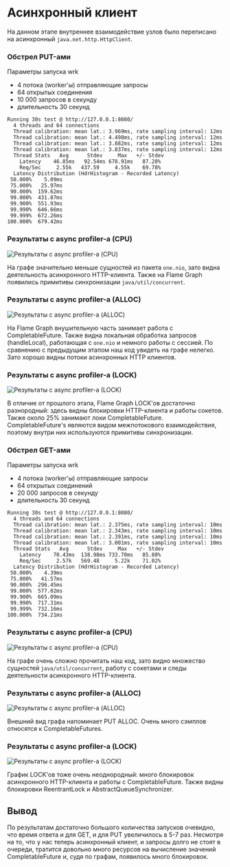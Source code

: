 # Асинхронный клиент

На данном этапе внутреннее взаимодействие узлов было переписано на асинхронный `java.net.http.HttpClient`.

### Обстрел PUT-ами

Параметры запуска wrk
- 4 потока (worker'ы) отправляющие запросы
- 64 открытых соединения
- 10 000 запросов в секунду
- длительность 30 секунд

```text
Running 30s test @ http://127.0.0.1:8080/
  4 threads and 64 connections
  Thread calibration: mean lat.: 3.969ms, rate sampling interval: 12ms
  Thread calibration: mean lat.: 4.498ms, rate sampling interval: 12ms
  Thread calibration: mean lat.: 3.882ms, rate sampling interval: 12ms
  Thread calibration: mean lat.: 3.837ms, rate sampling interval: 12ms
  Thread Stats   Avg      Stdev     Max   +/- Stdev
    Latency    46.85ms   92.54ms 678.91ms   87.28%
    Req/Sec     2.55k   437.59     4.55k    69.78%
  Latency Distribution (HdrHistogram - Recorded Latency)
 50.000%    5.09ms
 75.000%   25.97ms
 90.000%  159.62ms
 99.000%  431.87ms
 99.900%  551.93ms
 99.990%  646.66ms
 99.999%  672.26ms
100.000%  679.42ms 
```

### Результаты с async profiler-а (CPU)
![Результаты с async profiler-а (CPU)](assets/stage_6/async_cpu_put.svg)

На графе значительно меньше сущностей из пакета `one.nio`, зато видна деятельность асинхронного HTTP-клиента. Также на Flame Graph появились примитивы синхронизации `java/util/concurrent`.

### Результаты с async profiler-а (ALLOC)
![Результаты с async profiler-а (ALLOC)](assets/stage_6/async_alloc_put.svg)

На Flame Graph внушительную часть занимает работа с CompletableFuture. Также видна локальная обработка запросов (handleLocal), работающая с `one.nio` и немного работы с сессией. По сравнению с предыдущим этапом наш код увидеть на графе нелегко. Зато хорошо видны потоки асинхронных HTTP клиентов.

### Результаты с async profiler-a (LOCK)

![Результаты с async profiler-a (LOCK)](assets/stage_6/async_lock_put.svg)

В отличие от прошлого этапа, Flame Graph LOCK'ов достаточно разнородный: здесь видны блокировки HTTP-клиента и работы сокетов. Также около 25% занимают локи CompletableFuture. CompletableFuture's являются видом межпотокового взаимодействия, поэтому внутри них используются примитивы синхронизации.

### Обстрел GET-ами

Параметры запуска wrk
- 4 потока (worker'ы) отправляющие запросы
- 64 открытых соединений
- 20 000 запросов в секунду
- длительность 30 секунд

```text
Running 30s test @ http://127.0.0.1:8080/
  4 threads and 64 connections
  Thread calibration: mean lat.: 2.375ms, rate sampling interval: 10ms
  Thread calibration: mean lat.: 2.343ms, rate sampling interval: 10ms
  Thread calibration: mean lat.: 2.391ms, rate sampling interval: 10ms
  Thread calibration: mean lat.: 3.001ms, rate sampling interval: 10ms
  Thread Stats   Avg      Stdev     Max   +/- Stdev
    Latency    70.43ms  138.98ms 733.70ms   85.80%
    Req/Sec     2.57k   569.48     5.22k    71.02%
  Latency Distribution (HdrHistogram - Recorded Latency)
 50.000%    4.39ms
 75.000%   41.57ms
 90.000%  296.45ms
 99.000%  577.02ms
 99.900%  665.09ms
 99.990%  717.31ms
 99.999%  732.16ms
100.000%  734.21ms
```

### Результаты с async profiler-а (CPU)
![Результаты с async profiler-а (CPU)](assets/stage_6/async_cpu_get.svg)

На графе очень сложно прочитать наш код, зато видно множество сущностей `java/util/concurrent`, работу с сокетами и следы деятельности асинхронного HTTP-клиента.

### Результаты с async profiler-а (ALLOC)
![Результаты с async profiler-а (ALLOC)](assets/stage_6/async_alloc_get.svg)

Внешний вид графа напоминает PUT ALLOC. Очень много сэмплов относятся к CompletableFutures.

### Результаты с async profiler-a (LOCK)

![Результаты с async profiler-a (LOCK)](assets/stage_6/async_lock_get.svg)

График LOCK'ов тоже очень неоднородный: много блокировок асинхронного HTTP-клиента и работы с CompletableFuture. Также видны блокировки ReentrantLock и AbstractQueueSynchronizer.

## Вывод

По результатам достаточно большого количества запусков очевидно, что время ответа и для GET, и для PUT увеличилось в 5-7 раз. Несмотря на то, что у нас теперь асинхронный клиент, и запросы долго не стоят в очереди, тратится довольно много ресурсов на вычисление значений CompletableFuture и, судя по графам, появилось много блокировок.